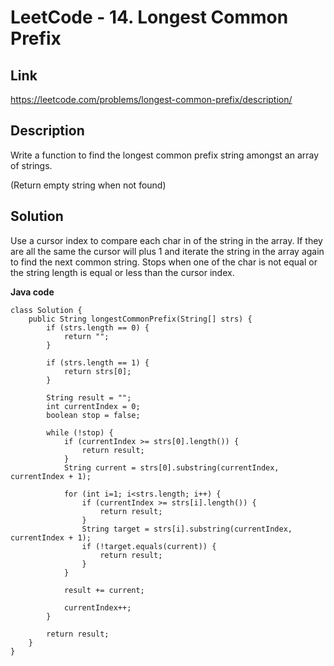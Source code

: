 # LeetCode - 14. Longest Common Prefix

## Link

[https://leetcode.com/problems/longest-common-prefix/description/
](https://leetcode.com/problems/longest-common-prefix/description/
)

## Description

Write a function to find the longest common prefix string amongst an array of strings.

(Return empty string when not found)

## Solution

Use a cursor index to compare each char in of the string in the array. If they are all the same the cursor will plus 1 and iterate the string in the array again to find the next common string. Stops when one of the char is not equal or the string length is equal or less than the cursor index.

**Java code**

```
class Solution {
    public String longestCommonPrefix(String[] strs) {
        if (strs.length == 0) {
            return "";
        }
        
        if (strs.length == 1) {
            return strs[0];
        }
        
        String result = "";
        int currentIndex = 0;
        boolean stop = false;
        
        while (!stop) {           
            if (currentIndex >= strs[0].length()) {
                return result;
            }
            String current = strs[0].substring(currentIndex, currentIndex + 1);

            for (int i=1; i<strs.length; i++) {
                if (currentIndex >= strs[i].length()) {
                    return result;
                }
                String target = strs[i].substring(currentIndex, currentIndex + 1);
                if (!target.equals(current)) {
                    return result;
                }
            }
            
            result += current;
            
            currentIndex++;
        }
        
        return result;
    }
}
```